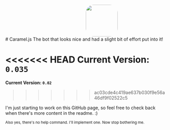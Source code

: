 <img src="https://i.imgur.com/nTIpEMN.png" style="border-radius:25%; margin: 0 50% 0" height="100">
# Caramel.js
The bot that looks nice and had a slight bit of effort put into it!

<<<<<<< HEAD
**Current Version: `0.035`**
=======
**Current Version: `0.02`**
>>>>>>> ac03cde4c419ae637b030f9e56a46df9f02522c5

I'm just starting to work on this GitHub page, so feel free to check back when there's more content in the readme. :)

<sub>Also yes, there's no help command. I'll implement one. Now stop bothering me.</sub>
